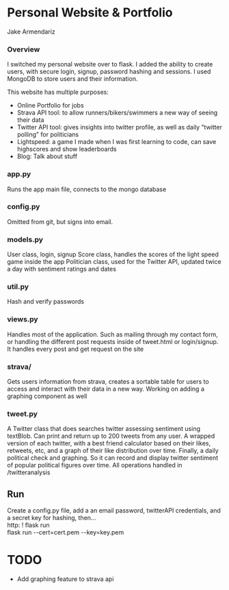 # Personal Website & Portfolio
Jake Armendariz

### Overview
I switched my personal website over to flask. I added the ability to create users, with secure login, signup, password hashing and sessions. I used MongoDB to store users and their information. 

This website has multiple purposes:
- Online Portfolio for jobs
- Strava API tool: to allow runners/bikers/swimmers a new way of seeing their data
- Twitter API tool: gives insights into twitter profile, as well as daily "twitter polling" for politicians
- Lightspeed: a game I made when I was first learning to code, can save highscores and show leaderboards
- Blog: Talk about stuff

### app.py
Runs the app main file, connects to the mongo database

### config.py
Omitted from git, but signs into email.

### models.py
User class, login, signup
Score class, handles the scores of the light speed game inside the app
Politician class, used for the Twitter API, updated twice a day with sentiment ratings and dates

### util.py
Hash and verify passwords

### views.py
Handles most of the application. Such as mailing through my contact form, or handling the different post requests inside of tweet.html or login/signup. It handles every post and get request on the site

### strava/
Gets users information from strava, creates a sortable table for users to access and interact with their data in a new way. Working on adding a graphing component as well

### tweet.py
A Twitter class that does searches twitter assessing sentiment using textBlob. Can print and return up to 200 tweets from any user. A wrapped version of each twitter, with a best friend calculator based on their likes, retweets, etc, and a graph of their like distribution over time. Finally, a daily political check and graphing. So it can record and display twitter sentiment of popular political figures over time. All operations handled in /twitteranalysis

## Run
Create a config.py file, add a an email password, twitterAPI credentials, and a secret key for hashing, then...<br>
http: ! flask run<br>
flask run --cert=cert.pem --key=key.pem<br>

# TODO
- Add graphing feature to strava api
